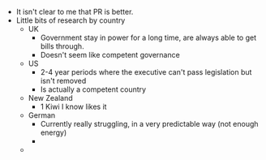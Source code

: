 - It isn't clear to me that PR is better.
- Little bits of research by country
	- UK
		- Government stay in power for a long time, are always able to get bills through.
		- Doesn't seem like competent governance
	- US
		- 2-4 year periods where the executive can't pass legislation but isn't removed
		- Is actually a competent country
	- New Zealand
		- 1 Kiwi I know likes it
	- German
		- Currently really struggling, in a very predictable way (not enough energy)
		-
	-